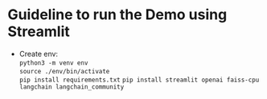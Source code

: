 # Guideline to run the Demo using Streamlit

* Create env:  
    ```python3 -m venv env```   
    ```source ./env/bin/activate```  
    ```pip install requirements.txt```
    ```pip install streamlit openai faiss-cpu langchain langchain_community```  
